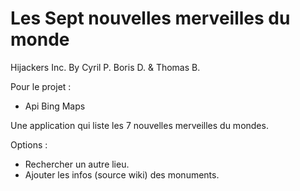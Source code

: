 Les Sept nouvelles merveilles du monde 
======================================================
Hijackers Inc. By Cyril P. Boris D. & Thomas B.

Pour le projet : 
- Api Bing Maps

Une application qui liste les 7 nouvelles merveilles du mondes.

Options :
- Rechercher un autre lieu.
- Ajouter les infos (source wiki) des monuments.